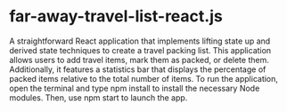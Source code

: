 # far-away-travel-list-react.js

A straightforward React application that implements lifting state up and derived state techniques to create a travel packing list. This application allows users to add travel items, mark them as packed, or delete them. Additionally, it features a statistics bar that displays the percentage of packed items relative to the total number of items. To run the application, open the terminal and type npm install to install the necessary Node modules. Then, use npm start to launch the app.
